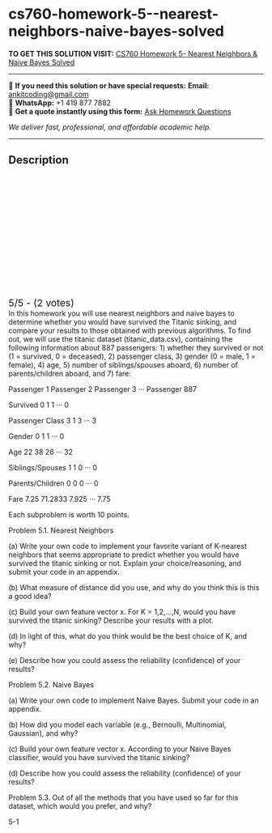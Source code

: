 # cs760-homework-5--nearest-neighbors-naive-bayes-solved
**TO GET THIS SOLUTION VISIT:** [CS760 Homework 5- Nearest Neighbors & Naive Bayes Solved](https://www.ankitcodinghub.com/product/cs760-homework-5-nearest-neighbors-naive-bayes-solved/)


---

📩 **If you need this solution or have special requests:** **Email:** ankitcoding@gmail.com  
📱 **WhatsApp:** +1 419 877 7882  
📄 **Get a quote instantly using this form:** [Ask Homework Questions](https://www.ankitcodinghub.com/services/ask-homework-questions/)

*We deliver fast, professional, and affordable academic help.*

---

<h2>Description</h2>



<div class="kk-star-ratings kksr-auto kksr-align-center kksr-valign-top" data-payload="{&quot;align&quot;:&quot;center&quot;,&quot;id&quot;:&quot;117460&quot;,&quot;slug&quot;:&quot;default&quot;,&quot;valign&quot;:&quot;top&quot;,&quot;ignore&quot;:&quot;&quot;,&quot;reference&quot;:&quot;auto&quot;,&quot;class&quot;:&quot;&quot;,&quot;count&quot;:&quot;2&quot;,&quot;legendonly&quot;:&quot;&quot;,&quot;readonly&quot;:&quot;&quot;,&quot;score&quot;:&quot;5&quot;,&quot;starsonly&quot;:&quot;&quot;,&quot;best&quot;:&quot;5&quot;,&quot;gap&quot;:&quot;4&quot;,&quot;greet&quot;:&quot;Rate this product&quot;,&quot;legend&quot;:&quot;5\/5 - (2 votes)&quot;,&quot;size&quot;:&quot;24&quot;,&quot;title&quot;:&quot;CS760 Homework 5- Nearest Neighbors \u0026amp; Naive Bayes Solved&quot;,&quot;width&quot;:&quot;138&quot;,&quot;_legend&quot;:&quot;{score}\/{best} - ({count} {votes})&quot;,&quot;font_factor&quot;:&quot;1.25&quot;}">

<div class="kksr-stars">

<div class="kksr-stars-inactive">
            <div class="kksr-star" data-star="1" style="padding-right: 4px">


<div class="kksr-icon" style="width: 24px; height: 24px;"></div>
        </div>
            <div class="kksr-star" data-star="2" style="padding-right: 4px">


<div class="kksr-icon" style="width: 24px; height: 24px;"></div>
        </div>
            <div class="kksr-star" data-star="3" style="padding-right: 4px">


<div class="kksr-icon" style="width: 24px; height: 24px;"></div>
        </div>
            <div class="kksr-star" data-star="4" style="padding-right: 4px">


<div class="kksr-icon" style="width: 24px; height: 24px;"></div>
        </div>
            <div class="kksr-star" data-star="5" style="padding-right: 4px">


<div class="kksr-icon" style="width: 24px; height: 24px;"></div>
        </div>
    </div>

<div class="kksr-stars-active" style="width: 138px;">
            <div class="kksr-star" style="padding-right: 4px">


<div class="kksr-icon" style="width: 24px; height: 24px;"></div>
        </div>
            <div class="kksr-star" style="padding-right: 4px">


<div class="kksr-icon" style="width: 24px; height: 24px;"></div>
        </div>
            <div class="kksr-star" style="padding-right: 4px">


<div class="kksr-icon" style="width: 24px; height: 24px;"></div>
        </div>
            <div class="kksr-star" style="padding-right: 4px">


<div class="kksr-icon" style="width: 24px; height: 24px;"></div>
        </div>
            <div class="kksr-star" style="padding-right: 4px">


<div class="kksr-icon" style="width: 24px; height: 24px;"></div>
        </div>
    </div>
</div>


<div class="kksr-legend" style="font-size: 19.2px;">
            5/5 - (2 votes)    </div>
    </div>
In this homework you will use nearest neighbors and naive bayes to determine whether you would have survived the Titanic sinking, and compare your results to those obtained with previous algorithms. To find out, we will use the titanic dataset (titanic_data.csv), containing the following information about 887 passengers: 1) whether they survived or not (1 = survived, 0 = deceased), 2) passenger class, 3) gender (0 = male, 1 = female), 4) age, 5) number of siblings/spouses aboard, 6) number of parents/children aboard, and 7) fare:

Passenger 1 Passenger 2 Passenger 3 ··· Passenger 887

Survived 0 1 1 ··· 0

Passenger Class 3 1 3 ··· 3

Gender 0 1 1 ··· 0

Age 22 38 26 ··· 32

Siblings/Spouses 1 1 0 ··· 0

Parents/Children 0 0 0 ··· 0

Fare 7.25 71.2833 7.925 ··· 7.75

Each subproblem is worth 10 points.

Problem 5.1. Nearest Neighbors

(a) Write your own code to implement your favorite variant of K-nearest neighbors that seems appropriate to predict whether you would have survived the titanic sinking or not. Explain your choice/reasoning, and submit your code in an appendix.

(b) What measure of distance did you use, and why do you think this is this a good idea?

(c) Build your own feature vector x. For K = 1,2,…,N, would you have survived the titanic sinking? Describe your results with a plot.

(d) In light of this, what do you think would be the best choice of K, and why?

(e) Describe how you could assess the reliability (confidence) of your results?

Problem 5.2. Naive Bayes

(a) Write your own code to implement Naive Bayes. Submit your code in an appendix.

(b) How did you model each variable (e.g., Bernoulli, Multinomial, Gaussian), and why?

(c) Build your own feature vector x. According to your Naive Bayes classifier, would you have survived the titanic sinking?

(d) Describe how you could assess the reliability (confidence) of your results?

Problem 5.3. Out of all the methods that you have used so far for this dataset, which would you prefer, and why?

5-1

